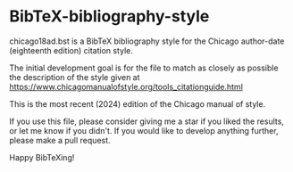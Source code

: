 # BibTeX-bibliography-style

chicago18ad.bst is a BibTeX bibliography style for the Chicago author-date (eighteenth edition) citation style.

The initial development goal is for the file to match as closely as possible the description of the style given at 
https://www.chicagomanualofstyle.org/tools_citationguide.html

This is the most recent (2024) edition of the Chicago manual of style.

If you use this file, please consider giving me a star if you liked the results, or let me know if you didn't. If you would like to develop anything further, please make a pull request.

Happy BibTeXing!
